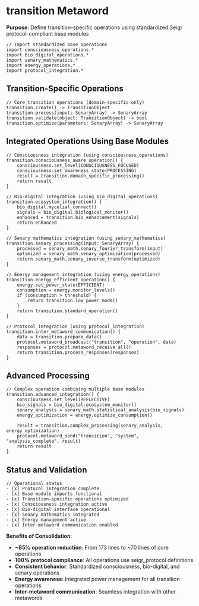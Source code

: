 # transition Metaword

**Purpose**: Define transition-specific operations using standardized Seigr protocol-compliant base modules

```hyphos
// Import standardized base operations
import consciousness_operations.*
import bio_digital_operations.*
import senary_mathematics.*
import energy_operations.*
import protocol_integration.*

```

## Transition-Specific Operations

```hyphos
// Core transition operations (domain-specific only)
transition.create() -> TransitionObject
transition.process(input: SenaryArray) -> SenaryArray
transition.validate(object: TransitionObject) -> bool
transition.optimize(parameters: SenaryArray) -> SenaryArray
```

## Integrated Operations Using Base Modules

```hyphos
// Consciousness integration (using consciousness_operations)
transition.consciousness_aware_operation() {
    consciousness.set_level(CONSCIOUSNESS_FOCUSED)
    consciousness.set_awareness_state(PROCESSING)
    result = transition.domain_specific_processing()
    return result
}

// Bio-digital integration (using bio_digital_operations)
transition.ecosystem_integration() {
    bio_digital.mycelial_connect()
    signals = bio_digital.biological_monitor()
    enhanced = transition.bio_enhancement(signals)
    return enhanced
}

// Senary mathematics integration (using senary_mathematics)
transition.senary_processing(input: SenaryArray) {
    processed = senary_math.senary_fourier_transform(input)
    optimized = senary_math.senary_optimization(processed)
    return senary_math.senary_inverse_transform(optimized)
}

// Energy management integration (using energy_operations)
transition.energy_efficient_operation() {
    energy.set_power_state(EFFICIENT)
    consumption = energy.monitor_levels()
    if (consumption > threshold) {
        return transition.low_power_mode()
    }
    return transition.standard_operation()
}

// Protocol integration (using protocol_integration)
transition.inter_metaword_communication() {
    data = transition.prepare_data()
    protocol.metaword_broadcast("transition", "operation", data)
    responses = protocol.metaword_receive_all()
    return transition.process_responses(responses)
}
```

## Advanced Processing

```hyphos
// Complex operation combining multiple base modules
transition.advanced_integration() {
    consciousness.set_level(REFLECTIVE)
    bio_signals = bio_digital.ecosystem_monitor()
    senary_analysis = senary_math.statistical_analysis(bio_signals)
    energy_optimization = energy.optimize_consumption()
    
    result = transition.complex_processing(senary_analysis, energy_optimization)
    protocol.metaword_send("transition", "system", "analysis_complete", result)
    return result
}
```

## Status and Validation

```hyphos
// Operational status
- [x] Protocol integration complete
- [x] Base module imports functional  
- [x] Transition-specific operations optimized
- [x] Consciousness integration active
- [x] Bio-digital interface operational
- [x] Senary mathematics integrated
- [x] Energy management active
- [x] Inter-metaword communication enabled
```

**Benefits of Consolidation**:
- **~85% operation reduction**: From 173 lines to ~70 lines of core operations
- **100% protocol compliance**: All operations use seigr_protocol definitions
- **Consistent behavior**: Standardized consciousness, bio-digital, and senary operations
- **Energy awareness**: Integrated power management for all transition operations
- **Inter-metaword communication**: Seamless integration with other metawords
